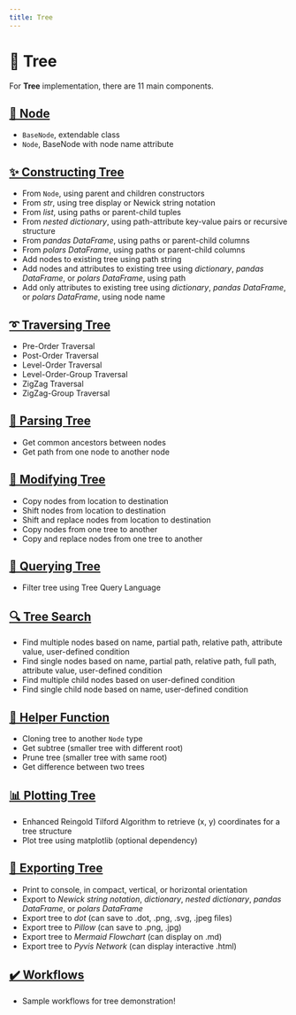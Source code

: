 ```yaml
---
title: Tree
---
```


# 🌲 Tree

For **Tree** implementation, there are 11 main components.

## [**🌺 Node**](../bigtree/node/node.md)
- ``BaseNode``, extendable class
- ``Node``, BaseNode with node name attribute

## [**✨ Constructing Tree**](../bigtree/tree/construct.md)
- From `Node`, using parent and children constructors
- From *str*, using tree display or Newick string notation
- From *list*, using paths or parent-child tuples
- From *nested dictionary*, using path-attribute key-value pairs or recursive structure
- From *pandas DataFrame*, using paths or parent-child columns
- From *polars DataFrame*, using paths or parent-child columns
- Add nodes to existing tree using path string
- Add nodes and attributes to existing tree using *dictionary*, *pandas DataFrame*, or *polars DataFrame*, using path
- Add only attributes to existing tree using *dictionary*, *pandas DataFrame*, or *polars DataFrame*, using node name

## [**➰ Traversing Tree**](../bigtree/utils/iterators.md)
- Pre-Order Traversal
- Post-Order Traversal
- Level-Order Traversal
- Level-Order-Group Traversal
- ZigZag Traversal
- ZigZag-Group Traversal

## [**🧩 Parsing Tree**](../bigtree/tree/parsing.md)
- Get common ancestors between nodes
- Get path from one node to another node

## [**📝 Modifying Tree**](../bigtree/tree/modify.md)
- Copy nodes from location to destination
- Shift nodes from location to destination
- Shift and replace nodes from location to destination
- Copy nodes from one tree to another
- Copy and replace nodes from one tree to another

## [**📌 Querying Tree**](../bigtree/tree/query.md)
- Filter tree using Tree Query Language

## [**🔍 Tree Search**](../bigtree/tree/search.md)
- Find multiple nodes based on name, partial path, relative path, attribute value, user-defined condition
- Find single nodes based on name, partial path, relative path, full path, attribute value, user-defined condition
- Find multiple child nodes based on user-defined condition
- Find single child node based on name, user-defined condition

## [**🔧 Helper Function**](../bigtree/tree/helper.md)
- Cloning tree to another `Node` type
- Get subtree (smaller tree with different root)
- Prune tree (smaller tree with same root)
- Get difference between two trees

## [**📊 Plotting Tree**](../bigtree/utils/plot.md)
- Enhanced Reingold Tilford Algorithm to retrieve (x, y) coordinates for a tree structure
- Plot tree using matplotlib (optional dependency)

## [**🔨 Exporting Tree**](../bigtree/tree/export.md)
- Print to console, in compact, vertical, or horizontal orientation
- Export to *Newick string notation*, *dictionary*, *nested dictionary*, *pandas DataFrame*, or *polars DataFrame*
- Export tree to *dot* (can save to .dot, .png, .svg, .jpeg files)
- Export tree to *Pillow* (can save to .png, .jpg)
- Export tree to *Mermaid Flowchart* (can display on .md)
- Export tree to *Pyvis Network* (can display interactive .html)

## [**✔️ Workflows**](../bigtree/workflows/app_todo.md)
- Sample workflows for tree demonstration!
